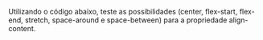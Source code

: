 Utilizando o código abaixo, teste as possibilidades (center, flex-start, flex-end, stretch, space-around e space-between) para a propriedade align-content.